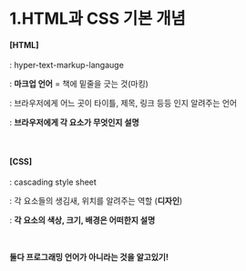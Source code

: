 # 1.HTML과 CSS 기본 개념

#### [HTML]

: hyper-text-markup-langauge 

: **마크업 언어** = 책에 밑줄을 긋는 것(마킹)

: 브라우저에게 어느 곳이 타이틀, 제목, 링크 등등 인지 알려주는 언어

: **브라우저에게 각 요소가 무엇인지 설명**

<br>

#### [CSS]

: cascading style sheet

: 각 요소들의 생김새, 위치를 알려주는 역할 (**디자인**)

: **각 요소의 색상, 크기, 배경은 어떠한지 설명**

<br>

**둘다 프로그래밍 언어가 아니라는 것을 알고있기!**

